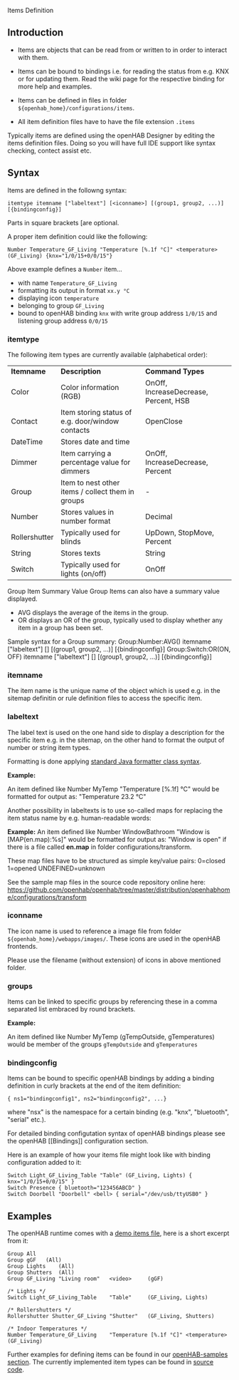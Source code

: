 Items Definition

## Introduction

- Items are objects that can be read from or written to in order to interact with them.

- Items can be bound to bindings i.e. for reading the status from e.g. KNX or for updating them.
  Read the wiki page for the respective binding for more help and examples.

- Items can be defined in files in folder `${openhab_home}/configurations/items`.

- All item definition files have to have the file extension `.items`

Typically items are defined using the openHAB Designer by editing the items definition files. Doing so you will have full IDE support like syntax checking, contect assist etc.

## Syntax

Items are defined in the followng syntax:

    itemtype itemname ["labeltext"] [<iconname>] [(group1, group2, ...)] [{bindingconfig}]

Parts in square brackets [are optional.

A proper item definition could like the following:

    Number Temperature_GF_Living "Temperature [%.1f °C]" <temperature> (GF_Living) {knx="1/0/15+0/0/15"}

Above example defines a `Number` item...
- with name `Temperature_GF_Living`
- formatting its output in format `xx.y °C`
- displaying icon `temperature`
- belonging to group `GF_Living`
- bound to openHAB binding `knx` with write group address `1/0/15` and listening group address `0/0/15`

### itemtype

The following item types are currently available (alphabetical order):

<table>
  <tr><td><b>Itemname</b></td><td><b>Description</b></td><td><b>Command Types</b></td></tr>
  <tr><td>Color</td><td>Color information (RGB)</td><td>OnOff, IncreaseDecrease, Percent, HSB</td></tr>
  <tr><td>Contact</td><td>Item storing status of e.g. door/window contacts</td><td>OpenClose</td></tr>
  <tr><td>DateTime</td><td>Stores date and time</td><td></td></tr>
  <tr><td>Dimmer</td><td>Item carrying a percentage value for dimmers</td><td>OnOff, IncreaseDecrease, Percent</td></tr>
  <tr><td>Group</td><td>Item to nest other items / collect them in groups</td><td>-</td></tr>
  <tr><td>Number</td><td>Stores values in number format</td><td>Decimal</td></tr>
  <tr><td>Rollershutter</td><td>Typically used for blinds</td><td>UpDown, StopMove, Percent</td></tr>
  <tr><td>String</td><td>Stores texts</td><td>String</td></tr>
  <tr><td>Switch</td><td>Typically used for lights (on/off)</td><td>OnOff</td></tr>
</table>

Group Item Summary Value
  Group Items can also have a summary value displayed.
  - AVG displays the average of the items in the group.
  - OR displays an OR of the group, typically used to display whether any item in a group has been set.

Sample syntax for a Group summary:
     Group:Number:AVG() itemname ["labeltext"] [<iconname>] [(group1, group2, ...)] [{bindingconfig}]
     Group:Switch:OR(ON, OFF) itemname ["labeltext"] [<iconname>] [(group1, group2, ...)] [{bindingconfig}]

### itemname

The item name is the unique name of the object which is used e.g. in the sitemap definitin or rule definition files to access the specific item.

### labeltext

The label text is used on the one hand side to display a description for the specific item e.g. in the sitemap, on the other hand to format the output of number or string item types.

Formatting is done applying [standard Java formatter class syntax](http://docs.oracle.com/javase/7/docs/api/java/util/Formatter.html).

**Example:**

An item defined like
    Number MyTemp "Temperature [%.1f] °C"
would be formatted for output as:
    "Temperature 23.2 °C"

Another possibility in labeltexts is to use so-called maps for replacing the item status name by e.g. human-readable words:

**Example:**
An item defined like
    Number WindowBathroom "Window is [MAP(en.map):%s]"
would be formatted for output as:
    "Window is open"
if there is a file called **en.map** in folder configurations/transform.

These map files have to be structured as simple key/value pairs:
    0=closed
    1=opened
    UNDEFINED=unknown

See the sample map files in the source code repository online here:
https://github.com/openhab/openhab/tree/master/distribution/openhabhome/configurations/transform

### iconname

The icon name is used to reference a image file from folder `${openhab_home}/webapps/images/`. These icons are used in the openHAB frontends.

Please use the filename (without extension) of icons in above mentioned folder.

### groups

Items can be linked to specific groups by referencing these in a comma separated list embraced by round brackets.

**Example:**

An item defined like
    Number MyTemp (gTempOutside, gTemperatures)
would be member of the groups `gTempOutside` and `gTemperatures`

### bindingconfig

Items can be bound to specific openHAB bindings by adding a binding definition in curly brackets at the end of the item definition:

` { ns1="bindingconfig1", ns2="bindingconfig2", ...} `

where "nsx" is the namespace for a certain binding (e.g. "knx", "bluetooth", "serial" etc.). 

For detailed binding configutation syntax of openHAB bindings please see the openHAB [[Bindings]] configuration section.

Here is an example of how your items file might look like with binding configuration added to it:

    Switch Light_GF_Living_Table "Table" (GF_Living, Lights) { knx="1/0/15+0/0/15" }
    Switch Presence { bluetooth="123456ABCD" }
    Switch Doorbell "Doorbell" <bell> { serial="/dev/usb/ttyUSB0" }

## Examples

The openHAB runtime comes with a [demo items file](https://github.com/openhab/openhab/blob/master/distribution/openhabhome/configurations/items/demo.items), here is a short excerpt from it:

    Group All
    Group gGF 	(All)
    Group Lights 	(All)
    Group Shutters 	(All)
    Group GF_Living "Living room" 	<video> 	(gGF)
    
    /* Lights */
    Switch Light_GF_Living_Table 	"Table" 	(GF_Living, Lights)
    
    /* Rollershutters */
    Rollershutter Shutter_GF_Living "Shutter"	(GF_Living, Shutters)
    
    /* Indoor Temperatures */
    Number Temperature_GF_Living 	"Temperature [%.1f °C]"	<temperature>	(GF_Living)

Further examples for defining items can be found in our [openHAB-samples section](Samples-Item-Definitions). The currently implemented item types can be found in [source code](https://github.com/openhab/openhab/tree/master/bundles/core/org.openhab.core.library/src/main/java/org/openhab/core/library/types).